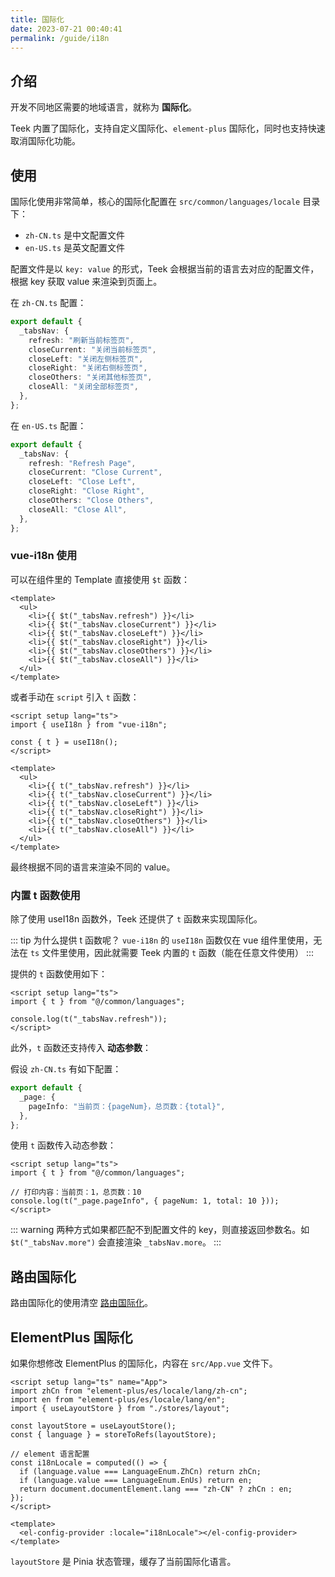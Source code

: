 ```yaml
---
title: 国际化
date: 2023-07-21 00:40:41
permalink: /guide/i18n
---
```


## 介绍

开发不同地区需要的地域语言，就称为 **国际化**。

Teek 内置了国际化，支持自定义国际化、`element-plus` 国际化，同时也支持快速取消国际化功能。

## 使用

国际化使用非常简单，核心的国际化配置在 `src/common/languages/locale` 目录下：

- `zh-CN.ts` 是中文配置文件
- `en-US.ts` 是英文配置文件

配置文件是以 `key: value` 的形式，Teek 会根据当前的语言去对应的配置文件，根据 key 获取 value 来渲染到页面上。

在 `zh-CN.ts` 配置：

```ts
export default {
  _tabsNav: {
    refresh: "刷新当前标签页",
    closeCurrent: "关闭当前标签页",
    closeLeft: "关闭左侧标签页",
    closeRight: "关闭右侧标签页",
    closeOthers: "关闭其他标签页",
    closeAll: "关闭全部标签页",
  },
};
```

在 `en-US.ts` 配置：

```ts
export default {
  _tabsNav: {
    refresh: "Refresh Page",
    closeCurrent: "Close Current",
    closeLeft: "Close Left",
    closeRight: "Close Right",
    closeOthers: "Close Others",
    closeAll: "Close All",
  },
};
```

### vue-i18n 使用

可以在组件里的 Template 直接使用 `$t` 函数：

```vue
<template>
  <ul>
    <li>{{ $t("_tabsNav.refresh") }}</li>
    <li>{{ $t("_tabsNav.closeCurrent") }}</li>
    <li>{{ $t("_tabsNav.closeLeft") }}</li>
    <li>{{ $t("_tabsNav.closeRight") }}</li>
    <li>{{ $t("_tabsNav.closeOthers") }}</li>
    <li>{{ $t("_tabsNav.closeAll") }}</li>
  </ul>
</template>
```

或者手动在 `script` 引入 `t` 函数：

```vue
<script setup lang="ts">
import { useI18n } from "vue-i18n";

const { t } = useI18n();
</script>

<template>
  <ul>
    <li>{{ t("_tabsNav.refresh") }}</li>
    <li>{{ t("_tabsNav.closeCurrent") }}</li>
    <li>{{ t("_tabsNav.closeLeft") }}</li>
    <li>{{ t("_tabsNav.closeRight") }}</li>
    <li>{{ t("_tabsNav.closeOthers") }}</li>
    <li>{{ t("_tabsNav.closeAll") }}</li>
  </ul>
</template>
```

最终根据不同的语言来渲染不同的 value。

### 内置 t 函数使用

除了使用 useI18n 函数外，Teek 还提供了 `t` 函数来实现国际化。

::: tip 为什么提供 t 函数呢？
`vue-i18n` 的 `useI18n` 函数仅在 vue 组件里使用，无法在 `ts` 文件里使用，因此就需要 Teek 内置的 `t` 函数（能在任意文件使用）
:::

提供的 `t` 函数使用如下：

```vue
<script setup lang="ts">
import { t } from "@/common/languages";

console.log(t("_tabsNav.refresh"));
</script>
```

此外，`t` 函数还支持传入 **动态参数**：

假设 `zh-CN.ts` 有如下配置：

```ts
export default {
  _page: {
    pageInfo: "当前页：{pageNum}，总页数：{total}",
  },
};
```

使用 `t` 函数传入动态参数：

```vue
<script setup lang="ts">
import { t } from "@/common/languages";

// 打印内容：当前页：1，总页数：10
console.log(t("_page.pageInfo", { pageNum: 1, total: 10 }));
</script>
```

::: warning
两种方式如果都匹配不到配置文件的 key，则直接返回参数名。如 `$t("_tabsNav.more")` 会直接渲染 `_tabsNav.more`。
:::

## 路由国际化

路由国际化的使用清空 [路由国际化](/guide/route.html#多语言)。

## ElementPlus 国际化

如果你想修改 ElementPlus 的国际化，内容在 `src/App.vue` 文件下。

```vue
<script setup lang="ts" name="App">
import zhCn from "element-plus/es/locale/lang/zh-cn";
import en from "element-plus/es/locale/lang/en";
import { useLayoutStore } from "./stores/layout";

const layoutStore = useLayoutStore();
const { language } = storeToRefs(layoutStore);

// element 语言配置
const i18nLocale = computed(() => {
  if (language.value === LanguageEnum.ZhCn) return zhCn;
  if (language.value === LanguageEnum.EnUs) return en;
  return document.documentElement.lang === "zh-CN" ? zhCn : en;
});
</script>

<template>
  <el-config-provider :locale="i18nLocale"></el-config-provider>
</template>
```

`layoutStore` 是 Pinia 状态管理，缓存了当前国际化语言。

